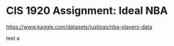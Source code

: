 # CIS 1920 Assignment: Ideal NBA

https://www.kaggle.com/datasets/justinas/nba-players-data


test a
